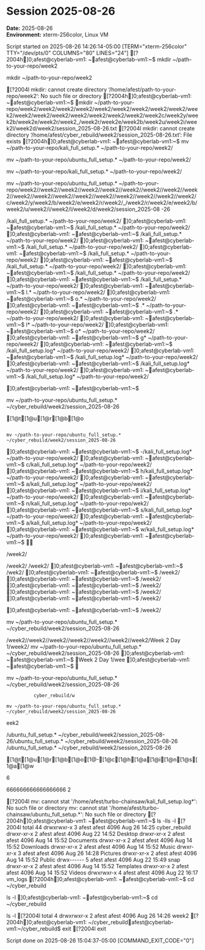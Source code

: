 # Session 2025-08-26

**Date:** 2025-08-26  
**Environment:** xterm-256color, Linux VM


Script started on 2025-08-26 14:26:14-05:00 [TERM="xterm-256color" TTY="/dev/pts/0" COLUMNS="80" LINES="24"]
[?2004h]0;afest@cyberlab-vm1: ~afest@cyberlab-vm1:~$ mkdir ~/path-to-your-repo/week2
mkdir ~/path-to-your-repo/week2

[?2004lmkdir: cannot create directory ‘/home/afest/path-to-your-repo/week2’: No such file or directory
[?2004h]0;afest@cyberlab-vm1: ~afest@cyberlab-vm1:~$ mkdir ~/path-to-your-repo/week2/week2/week2/week2/week2/week2/week2/week2/week2/week2/week2/week2/week2/week2/week2/week2/week2/week2c/week2y/week2b/week2e/week2r/week2_/week2r/week2e/week2b/week2u/week2i/week2l/week2d/week2/session_2025-08-26.txt
[?2004lmkdir: cannot create directory ‘/home/afest/cyber_rebuild/week2/session_2025-08-26.txt’: File exists
[?2004h]0;afest@cyberlab-vm1: ~afest@cyberlab-vm1:~$ mv ~/path-to-your-repo/kali_full_setup.* ~/path-to-your-repo/week2/ 
mv ~/path-to-your-repo/ubuntu_full_setup.* ~/path-to-your-repo/week2/
mv ~/path-to-your-repo/kali_full_setup.* ~/path-to-your-repo/week2/
mv ~/path-to-your-repo/ubuntu_full_setup.* ~/path-to-your-repo/week2//week2//week2//week2//week2//week2//week2//week2//week2//week2//week2//week2//week2//week2//week2//week2//week2//week2/c/week2/y/week2/b/week2/e/week2/r/week2/_/week2/r/week2/e/week2/b/week2/u/week2/i/week2/l/week2/d/week2/session_2025-08 -26/kali_full_setup.* ~/path-to-your-repo/week2/]0;afest@cyberlab-vm1: ~afest@cyberlab-vm1:~$ /kali_full_setup.* ~/path-to-your-repo/week2/]0;afest@cyberlab-vm1: ~afest@cyberlab-vm1:~$ /kali_full_setup.* ~/path-to-your-repo/week2/]0;afest@cyberlab-vm1: ~afest@cyberlab-vm1:~$ /kali_full_setup.* ~/path-to-your-repo/wek2/]0;afest@cyberlab-vm1: ~afest@cyberlab-vm1:~$ /kali_full_setup.* ~/path-to-your-repo/week2/]0;afest@cyberlab-vm1: ~afest@cyberlab-vm1:~$ /kali_full_setup.* ~/path-to-your-repo/week2/]0;afest@cyberlab-vm1: ~afest@cyberlab-vm1:~$ /kali_full_setup.* ~/path-to-your-repo/week2/]0;afest@cyberlab-vm1: ~afest@cyberlab-vm1:~$ /kali_full_setup.* ~/path-to-your-repo/week2/ ]0;afest@cyberlab-vm1: ~afest@cyberlab-vm1:~$ l.* ~/path-to-your-repo/week2/]0;afest@cyberlab-vm1: ~afest@cyberlab-vm1:~$ o.* ~/path-to-your-repo/week2/]0;afest@cyberlab-vm1: ~afest@cyberlab-vm1:~$ .* ~/path-to-your-repo/week2/]0;afest@cyberlab-vm1: ~afest@cyberlab-vm1:~$ .* ~/path-to-your-repo/week2/ ]0;afest@cyberlab-vm1: ~afest@cyberlab-vm1:~$ l* ~/path-to-your-repo/week2/]0;afest@cyberlab-vm1: ~afest@cyberlab-vm1:~$ o* ~/path-to-your-repo/week2/]0;afest@cyberlab-vm1: ~afest@cyberlab-vm1:~$ g* ~/path-to-your-repo/week2/]0;afest@cyberlab-vm1: ~afest@cyberlab-vm1:~$ /kali_full_setup.log* ~/path-to-your-repo/week2/]0;afest@cyberlab-vm1: ~afest@cyberlab-vm1:~$ /kali_full_setup.log* ~/path-to-your-repo/week2/]0;afest@cyberlab-vm1: ~afest@cyberlab-vm1:~$ /kali_full_setup.log* ~/path-to-your-repo/week2/ ]0;afest@cyberlab-vm1: ~afest@cyberlab-vm1:~$ /kali_full_setup.log* ~/path-to-your-repo/week2/  ]0;afest@cyberlab-vm1: ~afest@cyberlab-vm1:~$ 
mv ~/path-to-your-repo/ubuntu_full_setup.* ~/cyber_rebuild/week2/session_2025-08-26                                                                              
[1@t[1@u[1@r[1@b[1@o
                                                                                mv ~/path-to-your-repo/ubuntu_full_setup.* ~/cyber_rebuild/week2/session_2025-08-26 ]0;afest@cyberlab-vm1: ~afest@cyberlab-vm1:~$ -/kali_full_setup.log* ~/path-to-your-repo/week2/ ]0;afest@cyberlab-vm1: ~afest@cyberlab-vm1:~$ c/kali_full_setup.log* ~/path-to-your-repo/week2/]0;afest@cyberlab-vm1: ~afest@cyberlab-vm1:~$ h/kali_full_setup.log* ~/path-to-your-repo/week2/]0;afest@cyberlab-vm1: ~afest@cyberlab-vm1:~$ a/kali_full_setup.log* ~/path-to-your-repo/week2/]0;afest@cyberlab-vm1: ~afest@cyberlab-vm1:~$ i/kali_full_setup.log* ~/path-to-your-repo/week2/]0;afest@cyberlab-vm1: ~afest@cyberlab-vm1:~$ n/kali_full_setup.log* ~/path-to-your-repo/wek2/]0;afest@cyberlab-vm1: ~afest@cyberlab-vm1:~$ s/kali_full_setup.log* ~/path-to-your-repo/week2/]0;afest@cyberlab-vm1: ~afest@cyberlab-vm1:~$ a/kali_full_setup.log* ~/path-to-your-repo/week2/]0;afest@cyberlab-vm1: ~afest@cyberlab-vm1:~$ w/kali_full_setup.log* ~/path-to-your-repo/week2/]0;afest@cyberlab-vm1: ~afest@cyberlab-vm1:~$ 
/week2//week2//week2/]0;afest@cyberlab-vm1: ~afest@cyberlab-vm1:~$ /wek2/]0;afest@cyberlab-vm1: ~afest@cyberlab-vm1:~$ /week2/]0;afest@cyberlab-vm1: ~afest@cyberlab-vm1:~$ /week2/]0;afest@cyberlab-vm1: ~afest@cyberlab-vm1:~$ /week2/]0;afest@cyberlab-vm1: ~afest@cyberlab-vm1:~$ /week2/ ]0;afest@cyberlab-vm1: ~afest@cyberlab-vm1:~$ /week2/  ]0;afest@cyberlab-vm1: ~afest@cyberlab-vm1:~$ /week2/
mv ~/path-to-your-repo/ubuntu_full_setup.* ~/cyber_rebuild/week2/session_2025-08-26                                                                              
/week2//week2//week2//week2//week2//week2//week2/Week 2 Day 1/week2/                                                                            mv ~/path-to-your-repo/ubuntu_full_setup.* ~/cyber_rebuild/week2/session_2025-08-26 ]0;afest@cyberlab-vm1: ~afest@cyberlab-vm1:~$ Week 2 Day 1/wee]0;afest@cyberlab-vm1: ~afest@cyberlab-vm1:~$ 
     mv ~/path-to-your-repo/ubuntu_full_setup.* ~/cyber_rebuild/week2/session_2025-08-26                                                                              
              cyber_rebuild/w                                                                                 mv ~/path-to-your-repo/ubuntu_full_setup.* ~/cyber_rebuild/week2/session_2025-08-26 eek2
/ubuntu_full_setup.* ~/cyber_rebuild/week2/session_2025-08-26/ubuntu_full_setup.* ~/cyber_rebuild/week2/session_2025-08-26 /ubuntu_full_setup.* ~/cyber_rebuild/week2/session_2025-08-26  

[1@t[1@u[1@r[1@b[1@o[1@-[1@c[1@h[1@a[1@i[1@n[1@s[1@a[1@w
6

666666666666666666 2
[?2004lmv: cannot stat '/home/afest/turbo-chainsaw/kali_full_setup.log*': No such file or directory
mv: cannot stat '/home/afest/turbo-chainsaw/ubuntu_full_setup.*': No such file or directory
[?2004h]0;afest@cyberlab-vm1: ~afest@cyberlab-vm1:~$ ls -lls -l
[?2004ltotal 44
drwxrwxr-x 3 afest afest 4096 Aug 26 14:25 cyber_rebuild
drwxr-xr-x 2 afest afest 4096 Aug 22 14:52 Desktop
drwxr-xr-x 2 afest afest 4096 Aug 14 15:52 Documents
drwxr-xr-x 2 afest afest 4096 Aug 14 15:52 Downloads
drwxr-xr-x 2 afest afest 4096 Aug 14 15:52 Music
drwxr-xr-x 3 afest afest 4096 Aug 26 14:28 Pictures
drwxr-xr-x 2 afest afest 4096 Aug 14 15:52 Public
drwx------ 5 afest afest 4096 Aug 22 15:49 snap
drwxr-xr-x 2 afest afest 4096 Aug 14 15:52 Templates
drwxr-xr-x 2 afest afest 4096 Aug 14 15:52 Videos
drwxrwxr-x 4 afest afest 4096 Aug 22 16:17 vm_logs
[?2004h]0;afest@cyberlab-vm1: ~afest@cyberlab-vm1:~$ cd ~/cyber_rebuild
ls -l]0;afest@cyberlab-vm1: ~afest@cyberlab-vm1:~$ cd ~/cyber_rebuild
ls -l
[?2004ltotal 4
drwxrwxr-x 2 afest afest 4096 Aug 26 14:26 week2
[?2004h]0;afest@cyberlab-vm1: ~/cyber_rebuildafest@cyberlab-vm1:~/cyber_rebuild$ exit
[?2004lexit

Script done on 2025-08-26 15:04:37-05:00 [COMMAND_EXIT_CODE="0"]
